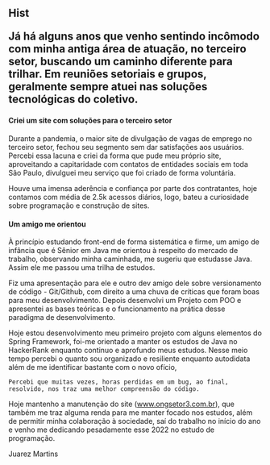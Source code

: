 <h2>Hist
  
  Já há alguns anos que venho sentindo incômodo com minha antiga área de atuação, no terceiro setor, buscando um caminho 
  diferente para trilhar. Em reuniões setoriais e grupos, geralmente sempre atuei nas soluções tecnológicas do coletivo.
  
  <h4>Criei um site com soluções para o terceiro setor</h4>
  
  Durante a pandemia, o maior site de divulgação de vagas de emprego no terceiro setor, fechou seu segmento sem dar
  satisfações aos usuários. Percebi essa lacuna e criei da forma que pude meu próprio site, aproveitando a capitaridade
  com contatos de entidades sociais em toda São Paulo, divulguei meu serviço que foi criado de forma voluntária.
  
  Houve uma imensa aderência e confiança por parte dos contratantes, hoje contamos com média de 2.5k acessos diários,
  logo, bateu a curiosidade sobre programação e construção de sites. 
  
  <h4>Um amigo me orientou</h4>
  
  À princípio estudando front-end de forma sistemática e firme, um amigo de infância que é Sênior em Java me orientou à
  respeito do mercado de trabalho, observando minha caminhada, me sugeriu que estudasse Java. Assim ele me passou uma trilha 
  de estudos.
  
  Fiz uma apresentação para ele e outro dev amigo dele sobre versionamento de código - Git/Github, com direito a uma chuva de 
  críticas que foram boas para meu desenvolvimento. Depois desenvolvi um Projeto com POO e apresentei as bases teóricas e o 
  funcionamento na prática desse paradigma de desenvolvimento.
  
  Hoje estou desenvolvimento meu primeiro projeto com alguns elementos do Spring Framework, foi-me orientado a manter os 
  estudos de Java no HackerRank enquanto continuo e aprofundo meus estudos. Nesse meio tempo percebi o quanto sou organizado e
  resiliente enquanto autodidata além de me identificar bastante com o novo ofício,
  
    Percebi que muitas vezes, horas perdidas em um bug, ao final, resolvido, nos traz uma melhor compreensão do código.
  
  Hoje mantenho a manutenção do site (www.ongsetor3.com.br), que também me traz alguma renda para me manter focado nos estudos,
  além de permitir minha colaboração à sociedade, saí do trabalho no início do ano e venho me dedicando pesadamente esse 2022 no
  estudo de programação. 
  
  Juarez Martins
  
